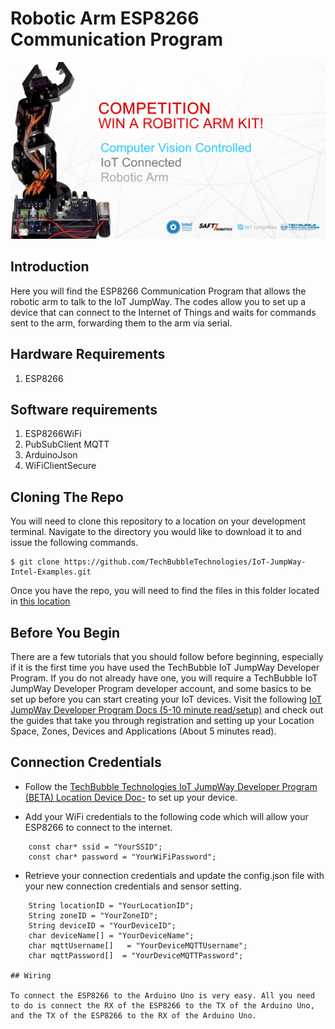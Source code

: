 # Robotic Arm ESP8266 Communication Program

![Robotic Arm ESP8266 Communication Program](../Images/robotic-arm.jpg)

## Introduction

Here you will find the ESP8266 Communication Program that allows the robotic arm to talk to the IoT JumpWay. The codes allow you to set up a device that can connect to the Internet of Things and waits for commands sent to the arm, forwarding them to the arm via serial.

## Hardware Requirements

1. ESP8266

## Software requirements

1. ESP8266WiFi
2. PubSubClient MQTT  
3. ArduinoJson
4. WiFiClientSecure

## Cloning The Repo

You will need to clone this repository to a location on your development terminal. Navigate to the directory you would like to download it to and issue the following commands.

    $ git clone https://github.com/TechBubbleTechnologies/IoT-JumpWay-Intel-Examples.git
	
Once you have the repo, you will need to find the files in this folder located in [this location](https://github.com/TechBubbleTechnologies/IoT-JumpWay-Intel-Examples/tree/master/Robotic-Arm/ESP8266 "this location")

## Before You Begin

There are a few tutorials that you should follow before beginning, especially if it is the first time you have used the TechBubble IoT JumpWay Developer Program. If you do not already have one, you will require a TechBubble IoT JumpWay Developer Program developer account, and some basics to be set up before you can start creating your IoT devices. Visit the following [IoT JumpWay Developer Program Docs (5-10 minute read/setup)](https://github.com/TechBubbleTechnologies/IoT-JumpWay-Docs/ "IoT JumpWay Developer Program Docs (5-10 minute read/setup)") and check out the guides that take you through registration and setting up your Location Space, Zones, Devices and Applications (About 5 minutes read).

## Connection Credentials

- Follow the [TechBubble Technologies IoT JumpWay Developer Program (BETA) Location Device Doc-](https://github.com/TechBubbleTechnologies/IoT-JumpWay-Docs/blob/master/4-Location-Devices.md "TechBubble Technologies IoT JumpWay Developer Program (BETA) Location Device Doc") to set up your device. 

- Add your WiFi credentials to the following code which will allow your ESP8266 to connect to the internet.

```
	const char* ssid = "YourSSID";
    const char* password = "YourWiFiPassword";
```

- Retrieve your connection credentials and update the config.json file with your new connection  credentials and sensor setting.

```
    String locationID = "YourLocationID";
    String zoneID = "YourZoneID";
    String deviceID = "YourDeviceID";
    char deviceName[] = "YourDeviceName"; 
    char mqttUsername[]   = "YourDeviceMQTTUsername"; 
    char mqttPassword[]  = "YourDeviceMQTTPassword";

## Wiring

To connect the ESP8266 to the Arduino Uno is very easy. All you need to do is connect the RX of the ESP8266 to the TX of the Arduino Uno, and the TX of the ESP8266 to the RX of the Arduino Uno.